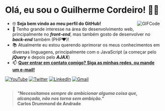 # Olá, eu sou o Guilherme Cordeiro! 👋🏽

<ul>
    <a href="https://bit.ly/2SdZP9E"><img align="right" alt="GIFCode" src="https://bit.ly/3irZB9B"></a>
    <li>🤓 <strong>Seja bem vindo ao meu perfil do GitHub!</strong>
    <li>🧠 Tenho grande interesse na área do desenvolvimento web, principalmente no <strong><em>front-end</em></strong>, mas também gosto de desenvolver no <strong><em>back-end</em></strong> também (PHP❤️)!
    <li>📚 Atualmente eu estou querendo aprimorar os meus conhecimentos em diversas linguagens, principalmente com o JavaScript (a começar pelo <strong><em>jQuery</em></strong> e depois pelo <strong><em>AJAX</em></strong>)
    <li>📫 <ins><strong>Quer entrar em contato comigo? Siga as minhas redes, ou mande um e-mail!</strong></ins>
</ul>

<div>
    <a href="https://bit.ly/3cq6T9K" target="_blank" rel="external"><img src="https://bit.ly/3w5kACN" alt="YouTube"></a>
    <a href="https://bit.ly/3uhrXFA" target="_blank" rel="external"><img src="https://bit.ly/2TVzs8Z" alt="Twitter"></a>
    <a href="https://bit.ly/3vkdnyw" target="_blank" rel="external"><img src="https://bit.ly/2SbOR4x" alt="LinkedIn"></a>
    <a href="mailto: guisg.cordeiro@gmail.com" target="_blank" rel="external"><img src="https://bit.ly/3v5jN3I" alt="Gmail"></a>
</div>
  
##

> ***"Necessitamos sempre de ambicionar alguma coisa que, alcançada, não nos torna sem ambição."*** <br>
> **Carlos Drummond de Andrade**
